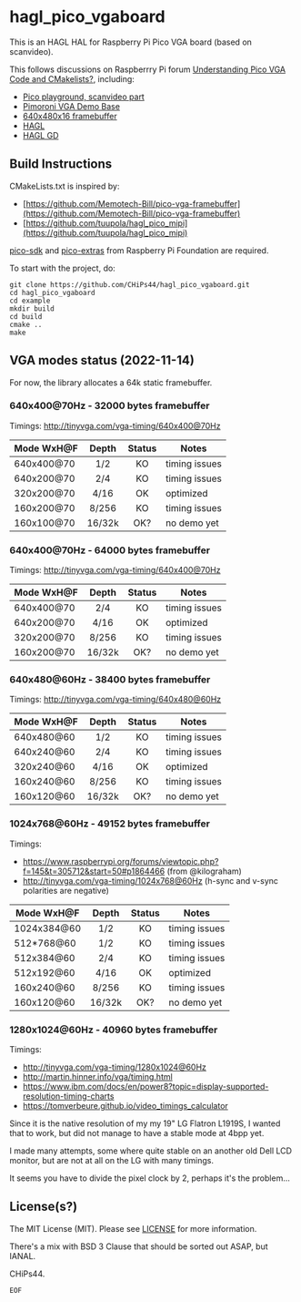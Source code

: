# hagl_pico_vgaboard

This is an HAGL HAL for Raspberry Pi Pico VGA board (based on scanvideo).

This follows discussions on Raspberrry Pi forum [Understanding Pico VGA Code and CMakelists?](https://www.raspberrypi.org/forums/viewtopic.php?f=145&t=305712), including:

- [Pico playground, scanvideo part](https://github.com/raspberrypi/pico-playground)
- [Pimoroni VGA Demo Base](https://shop.pimoroni.com/products/pimoroni-pico-vga-demo-base)
- [640x480x16 framebuffer](https://github.com/Memotech-Bill/pico-vga-framebuffer)
- [HAGL](https://github.com/tuupola/hagl)
- [HAGL GD](https://github.com/tuupola/hagl_gd)

## Build Instructions

CMakeLists.txt is inspired by:

- [https://github.com/Memotech-Bill/pico-vga-framebuffer](https://github.com/Memotech-Bill/pico-vga-framebuffer)
- [https://github.com/tuupola/hagl_pico_mipi](https://github.com/tuupola/hagl_pico_mipi)

[pico-sdk](https://github.com/raspberrypi/pico-sdk) and [pico-extras](https://github.com/raspberrypi/pico-extras) from Raspberry Pi Foundation are required.

To start with the project, do:

```shell
git clone https://github.com/CHiPs44/hagl_pico_vgaboard.git
cd hagl_pico_vgaboard
cd example
mkdir build
cd build
cmake ..
make
```

## VGA modes status (2022-11-14)

For now, the library allocates a 64k static framebuffer.

### 640x400@70Hz - 32000 bytes framebuffer

Timings: <http://tinyvga.com/vga-timing/640x400@70Hz>

| Mode WxH@F | Depth   | Status  | Notes         |
| ---------- | :-----: | :-----: | ------------- |
| 640x400@70 | 1/2     | KO      | timing issues |
| 640x200@70 | 2/4     | KO      | timing issues |
| 320x200@70 | 4/16    | OK      | optimized     |
| 160x200@70 | 8/256   | KO      | timing issues |
| 160x100@70 | 16/32k  | OK?     | no demo yet   |

### 640x400@70Hz - 64000 bytes framebuffer

Timings: <http://tinyvga.com/vga-timing/640x400@70Hz>

| Mode WxH@F | Depth   | Status  | Notes         |
| ---------- | :-----: | :-----: | ------------- |
| 640x400@70 | 2/4     | KO      | timing issues |
| 640x200@70 | 4/16    | OK      | optimized     |
| 320x200@70 | 8/256   | KO      | timing issues |
| 160x200@70 | 16/32k  | OK?     | no demo yet   |

### 640x480@60Hz - 38400 bytes framebuffer

Timings: <http://tinyvga.com/vga-timing/640x480@60Hz>

| Mode WxH@F | Depth   | Status  | Notes         |
| ---------- | :-----: | :-----: | ------------- |
| 640x480@60 | 1/2     | KO      | timing issues |
| 640x240@60 | 2/4     | KO      | timing issues |
| 320x240@60 | 4/16    | OK      | optimized     |
| 160x240@60 | 8/256   | KO      | timing issues |
| 160x120@60 | 16/32k  | OK?     | no demo yet   |

### 1024x768@60Hz - 49152 bytes framebuffer

Timings:

- <https://www.raspberrypi.org/forums/viewtopic.php?f=145&t=305712&start=50#p1864466> (from @kilograham)
- <http://tinyvga.com/vga-timing/1024x768@60Hz> (h-sync and v-sync polarities are negative)

| Mode WxH@F  | Depth   | Status  | Notes         |
| ----------- | :-----: | :-----: | ------------- |
| 1024x384@60 | 1/2     | KO      | timing issues |
| 512*768@60  | 1/2     | KO      | timing issues |
| 512x384@60  | 2/4     | KO      | timing issues |
| 512x192@60  | 4/16    | OK      | optimized     |
| 160x240@60 | 8/256   | KO      | timing issues |
| 160x120@60 | 16/32k  | OK?     | no demo yet   |

### 1280x1024@60Hz - 40960 bytes framebuffer

Timings:

- <http://tinyvga.com/vga-timing/1280x1024@60Hz>
- <http://martin.hinner.info/vga/timing.html>
- <https://www.ibm.com/docs/en/power8?topic=display-supported-resolution-timing-charts>
- <https://tomverbeure.github.io/video_timings_calculator>

Since it is the native resolution of my my 19" LG Flatron L1919S, I wanted that to work, but did not manage to have a stable mode at 4bpp yet.

I made many attempts, some where quite stable on an another old Dell LCD monitor, but are not at all on the LG with many timings.

It seems you have to divide the pixel clock by 2, perhaps it's the problem...

## License(s?)

The MIT License (MIT). Please see [LICENSE](LICENSE) for more information.

There's a mix with BSD 3 Clause that should be sorted out ASAP, but IANAL.

CHiPs44.

`EOF`
